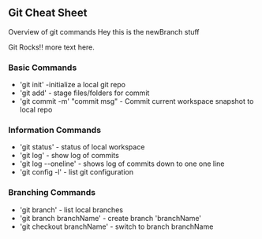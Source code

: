 ## Git Cheat Sheet

Overview of git commands
Hey this is the newBranch stuff

Git Rocks!!
more text here.

### Basic Commands

* 'git init' -initialize a local git repo
* 'git add' - stage files/folders for commit
* 'git commit -m' "commit msg" - Commit current workspace snapshot to local repo

### Information Commands
* 'git status' - status of local workspace
* 'git log' - show log of commits
* 'git log --oneline' - shows log of commits down to one one line
* 'git config -l' - list git configuration

### Branching Commands
* 'git branch' - list local branches
* 'git branch branchName' - create branch 'branchName'
* 'git checkout branchName' - switch to branch branchName
